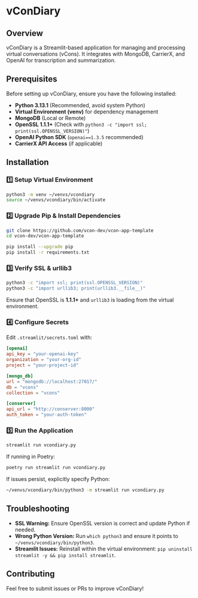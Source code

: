 # vConDiary

## Overview

vConDiary is a Streamlit-based application for managing and processing virtual conversations (vCons). It integrates with MongoDB, CarrierX, and OpenAI for transcription and summarization.

## Prerequisites

Before setting up vConDiary, ensure you have the following installed:

- **Python 3.13.1** (Recommended, avoid system Python)
- **Virtual Environment (venv)** for dependency management
- **MongoDB** (Local or Remote)
- **OpenSSL 1.1.1+** (Check with `python3 -c "import ssl; print(ssl.OPENSSL_VERSION)"`)
- **OpenAI Python SDK** (`openai==1.3.5` recommended)
- **CarrierX API Access** (if applicable)

## Installation

### 1️⃣ Setup Virtual Environment

```sh
python3 -m venv ~/venvs/vcondiary
source ~/venvs/vcondiary/bin/activate
```

### 2️⃣ Upgrade Pip & Install Dependencies


```sh
git clone https://github.com/vcon-dev/vcon-app-template
cd vcon-dev/vcon-app-template
```

```sh
pip install --upgrade pip
pip install -r requirements.txt
```

### 3️⃣ Verify SSL & urllib3

```sh
python3 -c "import ssl; print(ssl.OPENSSL_VERSION)"
python3 -c "import urllib3; print(urllib3.__file__)"
```

Ensure that OpenSSL is **1.1.1+** and `urllib3` is loading from the virtual environment.

### 4️⃣ Configure Secrets

Edit `.streamlit/secrets.toml` with:

```toml
[openai]
api_key = "your-openai-key"
organization = "your-org-id"
project = "your-project-id"

[mongo_db]
url = "mongodb://localhost:27017/"
db = "vcons"
collection = "vcons"

[conserver]
api_url = "http://conserver:8000"
auth_token = "your-auth-token"
```

### 5️⃣ Run the Application

```sh
streamlit run vcondiary.py
```

If running in Poetry:

```sh
poetry run streamlit run vcondiary.py
```

If issues persist, explicitly specify Python:

```sh
~/venvs/vcondiary/bin/python3 -m streamlit run vcondiary.py
```

## Troubleshooting

- **SSL Warning:** Ensure OpenSSL version is correct and update Python if needed.
- **Wrong Python Version:** Run `which python3` and ensure it points to `~/venvs/vcondiary/bin/python3`.
- **Streamlit Issues:** Reinstall within the virtual environment: `pip uninstall streamlit -y && pip install streamlit`.

## Contributing

Feel free to submit issues or PRs to improve vConDiary!


